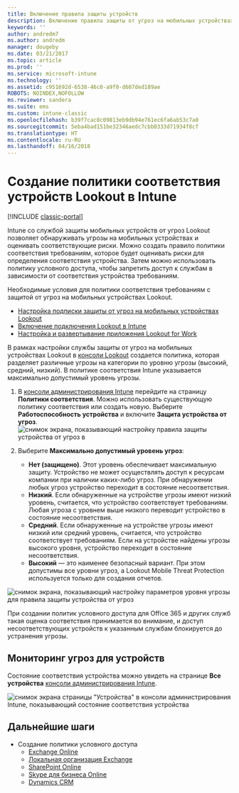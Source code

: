 ```yaml
---
title: Включение правила защиты устройств
description: Включение правила защиты от угроз на мобильных устройствах в политике соответствия устройств.
keywords: ''
author: andredm7
ms.author: andredm
manager: dougeby
ms.date: 03/21/2017
ms.topic: article
ms.prod: ''
ms.service: microsoft-intune
ms.technology: ''
ms.assetid: c951692d-6538-46c0-a9f0-d607ded189ae
ROBOTS: NOINDEX,NOFOLLOW
ms.reviewer: sandera
ms.suite: ems
ms.custom: intune-classic
ms.openlocfilehash: b39f7cac8c09813eb9db94e761ec6fa6ab53c7a0
ms.sourcegitcommit: 5eba4bad151be32346aedc7cbb0333d71934f8cf
ms.translationtype: HT
ms.contentlocale: ru-RU
ms.lasthandoff: 04/16/2018
---
```

# <a name="create-lookout-device-compliance-policy-in-intune"></a>Создание политики соответствия устройств Lookout в Intune

[!INCLUDE [classic-portal](../includes/classic-portal.md)]

Intune со службой защиты мобильных устройств от угроз Lookout позволяет обнаруживать угрозы на мобильных устройствах и оценивать соответствующие риски. Можно создать правило политики соответствия требованиям, которое будет оценивать риски для определения соответствия устройства. Затем можно использовать политику условного доступа, чтобы запретить доступ к службам в зависимости от соответствия устройства требованиям.

Необходимые условия для политики соответствия требованиям с защитой от угроз на мобильных устройствах Lookout.

- [Настройка подписки защиты от угроз на мобильных устройствах Lookout](setup-your-lookout-mtd-subscription.md)
- [Включение подключения Lookout в Intune](enable-lookout-mtd-connection.md)
- [Настройка и развертывание приложения Lookout for Work](configure-deploy-lookout-for-work-app.md)

В рамках настройки службы защиты от угроз на мобильных устройствах Lookout в [консоли Lookout](https://aad.lookout.com) создается политика, которая разделяет различные угрозы на категории по уровню угрозы (высокий, средний, низкий). В политике соответствия Intune указывается максимально допустимый уровень угрозы.

1. В [консоли администрирования Intune](https://manage.microsoft.com) перейдите на страницу **Политики соответствия**. Можно использовать существующую политику соответствия или создать новую. Выберите **Работоспособность устройства** и включите **Защита устройства от угроз**.
   ![снимок экрана, показывающий настройку правила защиты устройства от угроз в ](../media/mtp/mtp-compliance-policy-rule.png)

2. Выберите **Максимально допустимый уровень угроз**:
   * **Нет (защищено)**. Этот уровень обеспечивает максимальную защиту.  Устройство не может осуществлять доступ к ресурсам компании при наличии каких-либо угроз.  При обнаружении любых угроз устройство переходит в состояние несоответствия.  
   * **Низкий**. Если обнаруженные на устройстве угрозы имеют низкий уровень, считается, что устройство соответствует требованиям. Любая угроза с уровнем выше низкого переводит устройство в состояние несоответствия.
   * **Средний**. Если обнаруженные на устройстве угрозы имеют низкий или средний уровень, считается, что устройство соответствует требованиям. Если на устройстве найдены угрозы высокого уровня, устройство переходит в состояние несоответствия.
   * **Высокий** — это наименее безопасный вариант. При этом допустимы все уровни угроз, а Lookout Mobile Threat Protection используется только для создания отчетов.

![снимок экрана, показывающий настройку параметров уровня угрозы для правила защиты устройства от угроз](../media/mtp/mtp-compliance-policy-setting.png)

При создании политик условного доступа для Office 365 и других служб такая оценка соответствия принимается во внимание, и доступ несоответствующих устройств к указанным службам блокируется до устранения угрозы.

## <a name="monitor-device-threats"></a>Мониторинг угроз для устройств
Состояние соответствия устройства можно увидеть на странице **Все устройства** [консоли администрирования Intune](https://manage.microsoft.com).

![снимок экрана страницы "Устройства" в консоли администрирования Intune, показывающий состояние соответствия устройства](../media/mtp/mtp-device-status-intune-console.png)

## <a name="next-steps"></a>Дальнейшие шаги
* Создание политики условного доступа
  * [Exchange Online](restrict-access-to-exchange-online-with-microsoft-intune.md)
  * [Локальная организация Exchange](restrict-access-to-exchange-onpremises-with-microsoft-intune.md)
  * [SharePoint Online](restrict-access-to-sharepoint-online-with-microsoft-intune.md)
  * [Skype для бизнеса Online](restrict-access-to-skype-for-business-online-with-microsoft-intune.md)
  * [Dynamics CRM](restrict-access-to-dynamics-crm-online-with-microsoft-intune.md)
